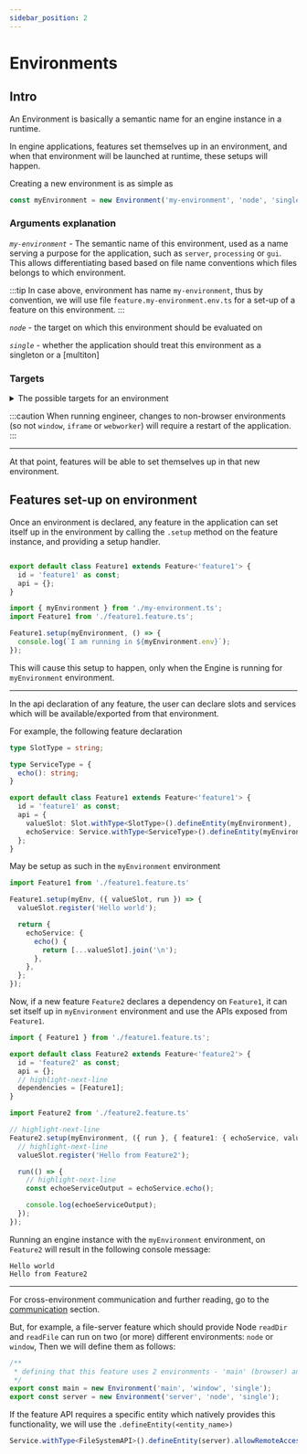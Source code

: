 ```yaml
---
sidebar_position: 2
---
```


# Environments

## Intro

An Environment is basically a semantic name for an engine instance in a runtime.

In engine applications, features set themselves up in an environment, and when that environment will be
launched at runtime, these setups will happen.

Creating a new environment is as simple as

```ts title="my-feature.feature.ts"
const myEnvironment = new Environment('my-environment', 'node', 'single');
```

### Arguments explanation

_`my-environment`_ - The semantic name of this environment, used as a name serving a purpose for the application,
such as `server`, `processing` or `gui`.
This allows differentiating based based on file name conventions which files belongs to which environment.

:::tip
In case above, environment has name `my-environment`, thus by convention, we will use
file `feature.my-environment.env.ts` for a set-up of a feature on this environment.
:::

_`node`_ - the target on which this environment should be evaluated on

_`single`_ - whether the application should treat this environment as a singleton or a [multiton]

### Targets

<details>
  <summary>The possible targets for an environment</summary>

| target name         | description                                                                                                              |
|---------------------|--------------------------------------------------------------------------------------------------------------------------|
| `window`            | an environment which will be bundled, and html will be created for it and will append the bundle to the head of the html |
| `iframe`            | very similar to the window environment, with the exception that it is meant to be a source of an iframe element          |
| `webworker`         | environment which will be loaded in a browser webworker                                                                  |
| `node`              | node environment                                                                                                         |
| `workerthread`      | node worker environment                                                                                                  |
| `electron-renderer` | an environment which will be executed in an electron browser window                                                      |
| `electron-main`     | the root electron process                                                                                                |
| `context`           | TBD                                                                                                                      |

</details>

:::caution
When running engineer, changes to non-browser environments (so not `window`, `iframe` or `webworker`) will require a
restart of the application.
:::

---

At that point, features will be able to set themselves up in that new environment.

## Features set-up on environment

Once an environment is declared, any feature in the application can set itself up in the environment by calling
the `.setup` method on the feature instance, and providing a setup handler.

```ts title="feature1.feature.ts"

export default class Feature1 extends Feature<'feature1'> {
  id = 'feature1' as const;
  api = {};
}
```

```ts title="feature1.my-environment.ts"
import { myEnvironment } from './my-environment.ts';
import Feature1 from './feature1.feature.ts';

Feature1.setup(myEnvironment, () => {
  console.log(`I am running in ${myEnvironment.env}`);
});
```

This will cause this setup to happen, only when the Engine is running for `myEnvironment` environment.

---

In the api declaration of any feature, the user can declare slots and services
which will be available/exported from that environment.

For example, the following feature declaration

```ts title="feature1.feature.ts"
type SlotType = string;

type ServiceType = {
  echo(): string;
}

export default class Feature1 extends Feature<'feature1'> {
  id = 'feature1' as const;
  api = {
    valueSlot: Slot.withType<SlotType>().defineEntity(myEnvironment),
    echoService: Service.withType<ServiceType>().defineEntity(myEnvironment)
  };
}
```

May be setup as such in the `myEnvironment` environment

```ts title="feature1.my-environment.ts"
import Feature1 from './feature1.feature.ts'

Feature1.setup(myEnv, ({ valueSlot, run }) => {
  valueSlot.register('Hello world');

  return {
    echoService: {
      echo() {
        return [...valueSlot].join('\n');
      },
    },
  };
});
```

Now, if a new feature `Feature2` declares a dependency on `Feature1`, it can set itself up in `myEnvironment`
environment and use the APIs exposed from `Feature1`.

```ts title="feature2.feature.ts"
import { Feature1 } from './feature1.feature.ts';

export default class Feature2 extends Feature<'feature2'> {
  id = 'feature2' as const;
  api = {};
  // highlight-next-line
  dependencies = [Feature1];
}
```

```ts title="feature2.my-environment.ts"
import Feature2 from './feature2.feature.ts'

// highlight-next-line
Feature2.setup(myEnvironment, ({ run }, { feature1: { echoService, valueSlot } }) => {
  // highlight-next-line
  valueSlot.register('Hello from Feature2');

  run(() => {
    // highlight-next-line
    const echoeServiceOutput = echoService.echo();

    console.log(echoeServiceOutput);
  });
});
```

Running an engine instance with the `myEnvironment` environment, on `Feature2` will result in the following console
message:

```
Hello world
Hello from Feature2
```

---

For cross-environment communication and further reading, go to the [communication](../communication) section.

But, for example, a file-server feature which should provide Node `readDir` and `readFile` can run on two (or more)
different environments: `node` or `window`, Then we will define them as follows:

```ts
/**
 * defining that this feature uses 2 environments - 'main' (browser) and LiveServer environment with the semantic name 'server'
 */
export const main = new Environment('main', 'window', 'single');
export const server = new Environment('server', 'node', 'single');
```

If the feature API requires a specific entity which natively provides this functionality, we will use
the `.defineEntity(<entity_name>)`

```ts
Service.withType<FileSystemAPI>().defineEntity(server).allowRemoteAccess();
```
